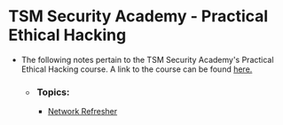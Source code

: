 # TSM Security Academy - Practical Ethical Hacking

- The following notes pertain to the TSM Security Academy's Practical Ethical Hacking course. A link to the course can be found [here.](https://academy.tcm-sec.com/p/practical-ethical-hacking-the-complete-course)
    
    - ###  Topics:
        
        - [Network Refresher](https://github.com/JosephDamon/information-technology-notes/tree/main/TSM%20Security%20Academy%20-%20Practical%20Ethical%20Hacking/Network%20Refresher)
